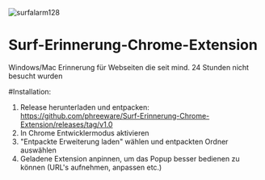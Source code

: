 ![surfalarm128](https://user-images.githubusercontent.com/81757667/113299393-20d2d000-92fd-11eb-8f17-2b25ef9b1df0.png)

# Surf-Erinnerung-Chrome-Extension
Windows/Mac Erinnerung für Webseiten die seit mind. 24 Stunden nicht besucht wurden

#Installation:
1. Release herunterladen und entpacken: https://github.com/phreeware/Surf-Erinnerung-Chrome-Extension/releases/tag/v1.0
2. In Chrome Entwicklermodus aktivieren
3. "Entpackte Erweiterung laden" wählen und entpackten Ordner auswählen
4. Geladene Extension anpinnen, um das Popup besser bedienen zu können (URL's aufnehmen, anpassen etc.)
